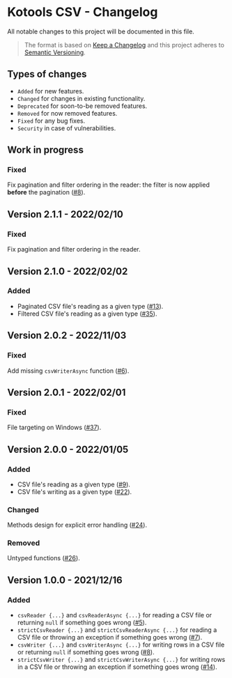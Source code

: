 # Kotools CSV - Changelog

All notable changes to this project will be documented in this file.

> The format is based on [Keep a Changelog](https://keepachangelog.com/en/1.1.0)
> and this project adheres to
> [Semantic Versioning](https://semver.org/spec/v2.0.0.html).

## Types of changes

- `Added` for new features.
- `Changed` for changes in existing functionality.
- `Deprecated` for soon-to-be removed features.
- `Removed` for now removed features.
- `Fixed` for any bug fixes.
- `Security` in case of vulnerabilities.

## Work in progress

### Fixed

Fix pagination and filter ordering in the reader: the filter is now applied
**before** the pagination ([#8](https://github.com/kotools/libraries/issues/8)).

## Version 2.1.1 - 2022/02/10

### Fixed

Fix pagination and filter ordering in the reader.

## Version 2.1.0 - 2022/02/02

### Added

- Paginated CSV file's reading as a given type
  ([#13](https://github.com/kotools/csv/issues/13)).
- Filtered CSV file's reading as a given type
  ([#35](https://github.com/kotools/csv/issues/35)).

## Version 2.0.2 - 2022/11/03

### Fixed

Add missing `csvWriterAsync` function
([#6](https://github.com/kotools/libraries/issues/6)).

## Version 2.0.1 - 2022/02/01

### Fixed

File targeting on Windows
([#37](https://github.com/kotools/csv/issues/37)).

## Version 2.0.0 - 2022/01/05

### Added

- CSV file's reading as a given
  type ([#9](https://github.com/kotools/csv/issues/9)).
- CSV file's writing as a given
  type ([#22](https://github.com/kotools/csv/issues/22)).

### Changed

Methods design for explicit error handling
([#24](https://github.com/kotools/csv/issues/24)).

### Removed

Untyped functions ([#26](https://github.com/kotools/csv/issues/26)).

## Version 1.0.0 - 2021/12/16

### Added

- `csvReader {...}` and `csvReaderAsync {...}` for reading a CSV file or
  returning `null` if something goes
  wrong ([#5](https://github.com/kotools/csv/issues/5)).
- `strictCsvReader {...}` and `strictCsvReaderAsync {...}` for reading a CSV
  file or throwing an exception if something goes
  wrong ([#7](https://github.com/kotools/csv/issues/7)).
- `csvWriter {...}` and `csvWriterAsync {...}` for writing rows in a CSV file or
  returning `null` if something goes
  wrong ([#8](https://github.com/kotools/csv/issues/8)).
- `strictCsvWriter {...}` and `strictCsvWriterAsync {...}` for writing rows in a
  CSV file or throwing an exception if something goes
  wrong ([#14](https://github.com/kotools/csv/issues/14)).
